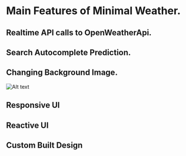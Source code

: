 # Main Features of Minimal Weather.

## Realtime API calls to OpenWeatherApi.


## Search Autocomplete Prediction.


## Changing Background Image.
![Alt text](/weather/src/assets/ex1.PNG?raw=true "Title")
## Responsive UI

## Reactive UI
## Custom Built Design
